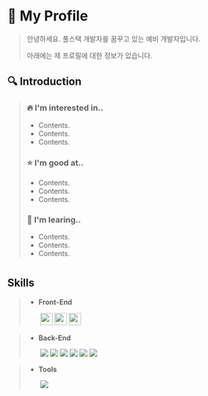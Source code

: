 <!--
**flex2020/flex2020** is a ✨ _special_ ✨ repository because its `README.md` (this file) appears on your GitHub profile.

Here are some ideas to get you started:

- 🔭 I’m currently working on ...
- 🌱 I’m currently learning ...
- 👯 I’m looking to collaborate on ...
- 🤔 I’m looking for help with ...
- 💬 Ask me about ...
- 📫 How to reach me: ...
- 😄 Pronouns: ...
- ⚡ Fun fact: ...

-->
#  🌱 My Profile
> 안녕하세요. 풀스택 개발자를 꿈꾸고 있는 예비 개발자입니다.
>
> 아래에는 제 프로필에 대한 정보가 있습니다.
<!-- 소개 -->
## 🔍 Introduction
>
> ### 🔥 I'm interested in..
> - Contents.
> - Contents.
> - Contents.
>
> ### ⭐ I'm good at.. 
> - Contents.
> - Contents.
> - Contents.
>
> ### 📕 I'm learing.. 
> - Contents.
> - Contents.
> - Contents.
>
#
<!-- 기술 부분 -->
## Skills
> 
<!-- Front-End 뱃지 -->
> - <strong>Front-End</strong>
>
> &nbsp;&nbsp;&nbsp;&nbsp;&nbsp;&nbsp; <img style="height: 25px;" src="https://img.shields.io/badge/javascript-F7DF1E?style=for-the-badge&logo=javascript&logoColor=black"> <img style="height: 25px;" src="https://img.shields.io/badge/html5-E34F26?style=for-the-badge&logo=html5&logoColor=white"> <img style="height: 25px;" src="https://img.shields.io/badge/css-1572B6?style=for-the-badge&logo=css3&logoColor=white">
> 
<!-- Back-End 뱃지 -->
> - <strong>Back-End</strong>
>
> &nbsp;&nbsp;&nbsp;&nbsp;&nbsp;&nbsp; <img src="https://img.shields.io/badge/java-007396?style=for-the-badge&logo=java&logoColor=white"> <img src="https://img.shields.io/badge/javascript-F7DF1E?style=for-the-badge&logo=javascript&logoColor=black"> <img src="https://img.shields.io/badge/springboot-6DB33F?style=for-the-badge&logo=springboot&logoColor=white"> <img src="https://img.shields.io/badge/mariaDB-003545?style=for-the-badge&logo=mariaDB&logoColor=white"> <img src="https://img.shields.io/badge/linux-FCC624?style=for-the-badge&logo=linux&logoColor=black"> <img src="https://img.shields.io/badge/amazonaws-232F3E?style=for-the-badge&logo=amazonaws&logoColor=white">
>
<!-- Tools 뱃지 -->
> - <strong>Tools</strong>
>
> &nbsp;&nbsp;&nbsp;&nbsp;&nbsp;&nbsp; <img src="https://img.shields.io/badge/github-white?style=for-the-badge&logo=github&logoColor=181717">
>
> 
#

##
